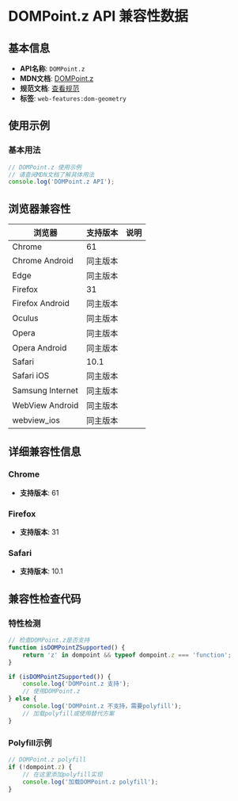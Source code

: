 # DOMPoint.z API 兼容性数据

## 基本信息

- **API名称**: `DOMPoint.z`
- **MDN文档**: [DOMPoint.z](https://developer.mozilla.org/docs/Web/API/DOMPoint/z)
- **规范文档**: [查看规范](https://drafts.fxtf.org/geometry/#dom-dompointreadonly-z)
- **标签**: `web-features:dom-geometry`

## 使用示例

### 基本用法

```javascript
// DOMPoint.z 使用示例
// 请查阅MDN文档了解具体用法
console.log('DOMPoint.z API');
```

## 浏览器兼容性

| 浏览器 | 支持版本 | 说明 |
|--------|----------|------|
| Chrome | 61 |  |
| Chrome Android | 同主版本 |  |
| Edge | 同主版本 |  |
| Firefox | 31 |  |
| Firefox Android | 同主版本 |  |
| Oculus | 同主版本 |  |
| Opera | 同主版本 |  |
| Opera Android | 同主版本 |  |
| Safari | 10.1 |  |
| Safari iOS | 同主版本 |  |
| Samsung Internet | 同主版本 |  |
| WebView Android | 同主版本 |  |
| webview_ios | 同主版本 |  |

## 详细兼容性信息

### Chrome

- **支持版本**: 61

### Firefox

- **支持版本**: 31

### Safari

- **支持版本**: 10.1

## 兼容性检查代码

### 特性检测

```javascript
// 检查DOMPoint.z是否支持
function isDOMPointZSupported() {
    return 'z' in dompoint && typeof dompoint.z === 'function';
}

if (isDOMPointZSupported()) {
    console.log('DOMPoint.z 支持');
    // 使用DOMPoint.z
} else {
    console.log('DOMPoint.z 不支持，需要polyfill');
    // 加载polyfill或使用替代方案
}
```

### Polyfill示例

```javascript
// DOMPoint.z polyfill
if (!dompoint.z) {
    // 在这里添加polyfill实现
    console.log('加载DOMPoint.z polyfill');
}
```

